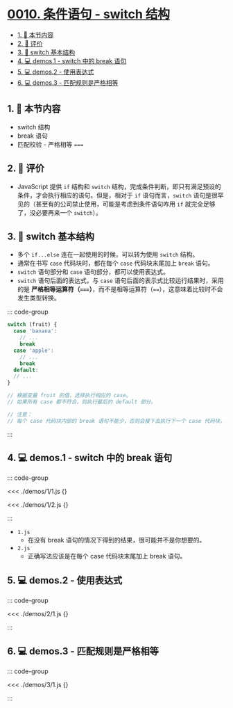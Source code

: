 # [0010. 条件语句 - switch 结构](https://github.com/Tdahuyou/TNotes.html-css-js/tree/main/notes/0010.%20%E6%9D%A1%E4%BB%B6%E8%AF%AD%E5%8F%A5%20-%20switch%20%E7%BB%93%E6%9E%84)

<!-- region:toc -->

- [1. 🎯 本节内容](#1--本节内容)
- [2. 🫧 评价](#2--评价)
- [3. 📒 switch 基本结构](#3--switch-基本结构)
- [4. 💻 demos.1 - switch 中的 break 语句](#4--demos1---switch-中的-break-语句)
- [5. 💻 demos.2 - 使用表达式](#5--demos2---使用表达式)
- [6. 💻 demos.3 - 匹配规则是严格相等](#6--demos3---匹配规则是严格相等)

<!-- endregion:toc -->

## 1. 🎯 本节内容

- switch 结构
- break 语句
- 匹配校验 - 严格相等 `===`

## 2. 🫧 评价

- JavaScript 提供 `if` 结构和 `switch` 结构，完成条件判断，即只有满足预设的条件，才会执行相应的语句。但是，相对于 `if` 语句而言，`switch` 语句是很罕见的（甚至有的公司禁止使用，可能是考虑到条件语句咋用 `if` 就完全足够了，没必要再来一个 `switch`）。

## 3. 📒 switch 基本结构

- 多个 `if...else` 连在一起使用的时候，可以转为使用 `switch` 结构。
- 通常在书写 `case` 代码块时，都在每个 `case` 代码块末尾加上 `break` 语句。
- `switch` 语句部分和 `case` 语句部分，都可以使用表达式。
- `switch` 语句后面的表达式，与 `case` 语句后面的表示式比较运行结果时，采用的是 **严格相等运算符（`===`）**，而不是相等运算符（`==`），这意味着比较时不会发生类型转换。

::: code-group

```javascript [switch 基本结构]
switch (fruit) {
  case 'banana':
    // ...
    break
  case 'apple':
    // ...
    break
  default:
  // ...
}

// 根据变量 fruit 的值，选择执行相应的 case。
// 如果所有 case 都不符合，则执行最后的 default 部分。

// 注意：
// 每个 case 代码块内部的 break 语句不能少，否则会接下去执行下一个 case 代码块，而不是跳出 switch 结构。
```

:::

## 4. 💻 demos.1 - switch 中的 break 语句

::: code-group

<<< ./demos/1/1.js {}

<<< ./demos/1/2.js {}

:::

- `1.js`
  - 在没有 break 语句的情况下得到的结果，很可能并不是你想要的。
- `2.js`
  - 正确写法应该是在每个 case 代码块末尾加上 break 语句。

## 5. 💻 demos.2 - 使用表达式

::: code-group

<<< ./demos/2/1.js {}

:::

## 6. 💻 demos.3 - 匹配规则是严格相等

::: code-group

<<< ./demos/3/1.js {}

:::
